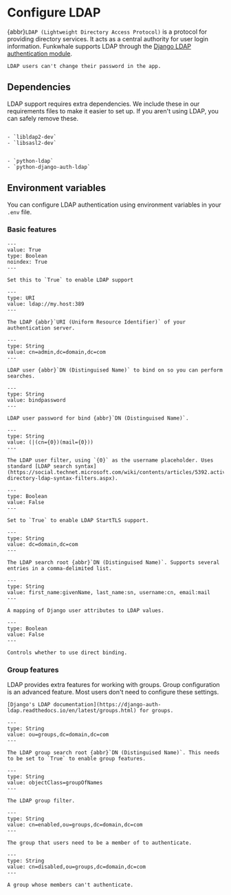# Configure LDAP

{abbr}`LDAP (Lightweight Directory Access Protocol)` is a protocol for providing directory services. It acts as a central authority for user login information. Funkwhale supports LDAP through the [Django LDAP authentication module](https://django-auth-ldap.readthedocs.io/).

```{important}
LDAP users can't change their password in the app.
```

## Dependencies

LDAP support requires extra dependencies. We include these in our requirements files to make it easier to set up. If you aren't using LDAP, you can safely remove these.

```{dropdown} OS dependencies

- `libldap2-dev`
- `libsasl2-dev`

```

```{dropdown} Python dependencies

- `python-ldap`
- `python-django-auth-ldap`

```

## Environment variables

You can configure LDAP authentication using environment variables in your `.env` file.

### Basic features

```{py:data} LDAP_ENABLED
---
value: True
type: Boolean
noindex: True
---

Set this to `True` to enable LDAP support
```

```{py:data} LDAP_SERVER_URI
---
type: URI
value: ldap://my.host:389
---

The LDAP {abbr}`URI (Uniform Resource Identifier)` of your authentication server.
```

```{py:data} LDAP_BIND_DN
---
type: String
value: cn=admin,dc=domain,dc=com
---

LDAP user {abbr}`DN (Distinguised Name)` to bind on so you can perform searches.
```

```{py:data} LDAP_BIND_PASSWORD
---
type: String
value: bindpassword
---

LDAP user password for bind {abbr}`DN (Distinguised Name)`.
```

```{py:data} LDAP_SEARCH_FILTER
---
type: String
value: (|(cn={0})(mail={0}))
---

The LDAP user filter, using `{0}` as the username placeholder. Uses standard [LDAP search syntax](https://social.technet.microsoft.com/wiki/contents/articles/5392.active-directory-ldap-syntax-filters.aspx).
```

```{py:data} LDAP_START_TLS
---
type: Boolean
value: False
---

Set to `True` to enable LDAP StartTLS support.
```

```{py:data} LDAP_ROOT_DN
---
type: String
value: dc=domain,dc=com
---

The LDAP search root {abbr}`DN (Distinguised Name)`. Supports several entries in a comma-delimited list.
```

```{py:data} LDAP_USER_ATTR_MAP
---
type: String
value: first_name:givenName, last_name:sn, username:cn, email:mail
---

A mapping of Django user attributes to LDAP values.
```

```{py:data} AUTH_LDAP_BIND_AS_AUTHENTICATING_USER
---
type: Boolean
value: False
---

Controls whether to use direct binding.
```

### Group features

LDAP provides extra features for working with groups. Group configuration is an advanced feature. Most users don't need to configure these settings.

```{seealso}
[Django's LDAP documentation](https://django-auth-ldap.readthedocs.io/en/latest/groups.html) for groups.
```

```{py:data} LDAP_GROUP_DN
---
type: String
value: ou=groups,dc=domain,dc=com
---

The LDAP group search root {abbr}`DN (Distinguised Name)`. This needs to be set to `True` to enable group features.
```

```{py:data} LDAP_GROUP_FILTER
---
type: String
value: objectClass=groupOfNames
---

The LDAP group filter.
```

```{py:data} LDAP_REQUIRE_GROUP
---
type: String
value: cn=enabled,ou=groups,dc=domain,dc=com
---

The group that users need to be a member of to authenticate.
```

```{py:data} LDAP_DENY_GROUP
---
type: String
value: cn=disabled,ou=groups,dc=domain,dc=com
---

A group whose members can't authenticate.
```
